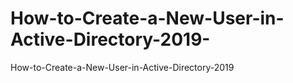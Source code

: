 # How-to-Create-a-New-User-in-Active-Directory-2019-
How-to-Create-a-New-User-in-Active-Directory-2019
